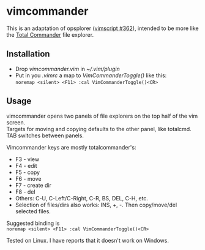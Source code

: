 vimcommander
============


This is an adaptation of opsplorer
([vimscript #362](http://www.vim.org/scripts/script.php?script_id=808)),
intended to be more like the [Total Commander](http://www.ghisler.com) file
explorer.



Installation
------------

- Drop *vimcommander.vim* in *~/.vim/plugin*
- Put in you *.vimrc* a map to *VimCommanderToggle()* like this:  
    `noremap <silent> <F11> :cal VimCommanderToggle()<CR>`




Usage
-----

vimcommander opens two panels of file explorers on the top half of the vim screen.  
Targets for moving and copying defaults to the other panel, like totalcmd.  
TAB switches between panels.

Vimcommander keys are mostly totalcommander's:

- F3 - view
- F4 - edit
- F5 - copy
- F6 - move
- F7 - create dir
- F8 - del
- Others: C-U, C-Left/C-Right, C-R, BS, DEL, C-H, etc.
- Selection of files/dirs also works: INS, +, -.
    Then copy/move/del selected files.

Suggested binding is  
`noremap <silent> <F11> :cal VimCommanderToggle()<CR>`

Tested on Linux. I have reports that it doesn't work on Windows.


